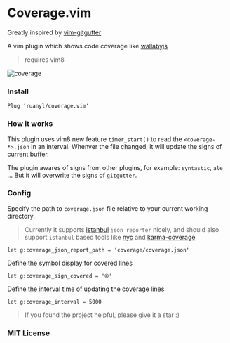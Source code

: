 # Coverage.vim

Greatly inspired by [vim-gitgutter](https://github.com/airblade/vim-gitgutter)

A vim plugin which shows code coverage like [wallabyjs](https://wallabyjs.com/)

> requires vim8

![coverage](https://cloud.githubusercontent.com/assets/486382/21000678/e4dc204a-bd24-11e6-9847-a4568511c1f3.png)


### Install

```
Plug 'ruanyl/coverage.vim'
```

### How it works

This plugin uses vim8 new feature `timer_start()` to read the `<coverage-*>.json` in an interval. Whenver the file changed, it will update the signs of current buffer.

The plugin awares of signs from other plugins, for example: `syntastic`, `ale` ... But it will overwrite the signs of `gitgutter`.

### Config

Specify the path to `coverage.json` file relative to your current working directory.

> Currently it supports [istanbul](https://github.com/gotwarlost/istanbul) `json reporter` nicely, and should also support `istanbul` based tools like [nyc](https://github.com/istanbuljs/nyc) and [karma-coverage](https://github.com/karma-runner/karma-coverage)

```
let g:coverage_json_report_path = 'coverage/coverage.json'
```

Define the symbol display for covered lines

```
let g:coverage_sign_covered = '⦿'
```

Define the interval time of updating the coverage lines

```
let g:coverage_interval = 5000
```

> If you found the project helpful, please give it a star :)

### MIT License
